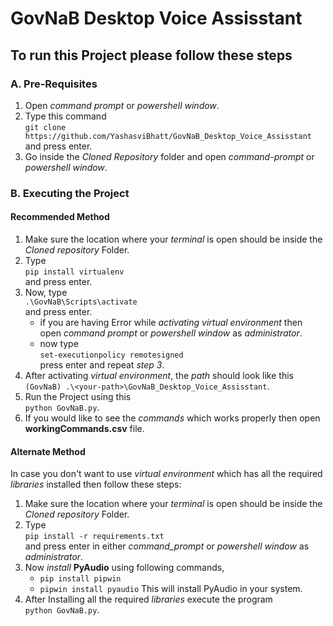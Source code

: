 # GovNaB Desktop Voice Assisstant

## To run this Project please follow these steps

### A. Pre-Requisites
1. Open _command prompt_ or _powershell window_.
2. Type this command<br>`git clone https://github.com/YashasviBhatt/GovNaB_Desktop_Voice_Assisstant`<br>and press enter.
3. Go inside the _Cloned Repository_ folder and open _command-prompt_ or _powershell window_.

### B. Executing the Project
#### Recommended Method
1. Make sure the location where your _terminal_ is open should be inside the _Cloned repository_ Folder.
2. Type<br>`pip install virtualenv`<br>and press enter.
3. Now, type<br>`.\GovNaB\Scripts\activate`<br>and press enter.
    - if you are having Error while _activating virtual environment_ then open _command prompt_ or _powershell window_ as _administrator_.
    - now type<br>`set-executionpolicy remotesigned`<br>press enter and repeat _step 3_.
4. After activating _virtual environment_, the _path_ should look like this<br>```(GovNaB) .\<your-path>\GovNaB_Desktop_Voice_Assisstant```.
5. Run the Project using this<br>`python GovNaB.py`.
6. If you would like to see the _commands_ which works properly then open **workingCommands.csv** file.

#### Alternate Method
In case you don't want to use _virtual environment_ which has all the required _libraries_ installed then follow these steps:<br>
1. Make sure the location where your _terminal_ is open should be inside the _Cloned repository_ Folder.
2. Type<br>`pip install -r requirements.txt`<br> and press enter in either _command_prompt_ or _powershell window_ as _administrator_.
3. Now _install_ **PyAudio** using following commands,
    - `pip install pipwin`
    - `pipwin install pyaudio`
This will install PyAudio in your system.
3. After Installing all the required _libraries_ execute the program<br>`python GovNaB.py`.